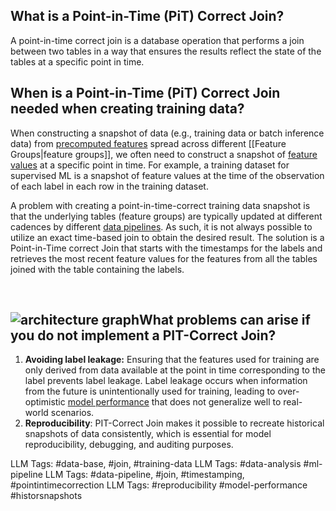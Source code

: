 **What is a Point-in-Time (PiT) Correct Join?**
-----------------------------------------------

A point-in-time correct join is a database operation that performs a join between two tables in a way that ensures the results reflect the state of the tables at a specific point in time. 

**When is a Point-in-Time (PiT) Correct Join needed when creating training data?**
----------------------------------------------------------------------------------

When constructing a snapshot of data (e.g., training data or batch inference data) from [precomputed features](http://www.hopsworks.ai/dictionary/precomputed-features) spread across different [[Feature Groups|feature groups]], we often need to construct a snapshot of [feature values](http://www.hopsworks.ai/dictionary/feature-value) at a specific point in time. For example, a training dataset for supervised ML is a snapshot of feature values at the time of the observation of each label in each row in the training dataset.

A problem with creating a point-in-time-correct training data snapshot is that the underlying tables (feature groups) are typically updated at different cadences by different [data pipelines](https://www.hopsworks.ai/dictionary/data-pipelines). As such, it is not always possible to utilize an exact time-based join to obtain the desired result. The solution is a Point-in-Time correct Join that starts with the timestamps for the labels and retrieves the most recent feature values for the features from all the tables joined with the table containing the labels.

‍

![architecture graph](https://assets.website-files.com/618399cd49d125734c8dec95/62bd624ae8ee7763c2de8506_JDGtcnBU0m4B76ZX8XrXLrLJm67q7aCTdyZBHYN6LPLuhCYMAaNDZFZee6Q2xFbiaL6nR_XsHR2HZsL3U2oI2PhmDZNtAcYx9ZkKztu43DCrSsjGW2zXMSPbY4IRHCz4Vnh6YVdsXZ4hSX83.png)**What problems can arise if you do not implement a PIT-Correct Join?**
-----------------------------------------------------------------------

1. **Avoiding label leakage:** Ensuring that the features used for training are only derived from data available at the point in time corresponding to the label prevents label leakage. Label leakage occurs when information from the future is unintentionally used for training, leading to over-optimistic [model performance](http://www.hopsworks.ai/dictionary/model-performance) that does not generalize well to real-world scenarios.
2. **Reproducibility**: PIT-Correct Join makes it possible to recreate historical snapshots of data consistently, which is essential for model reproducibility, debugging, and auditing purposes.

LLM Tags:  #data-base, #join, #training-data
LLM Tags:  #data-analysis #ml-pipeline
LLM Tags:  #data-pipeline, #join, #timestamping, #pointintimecorrection
LLM Tags:  #reproducibility #model-performance #historsnapshots
